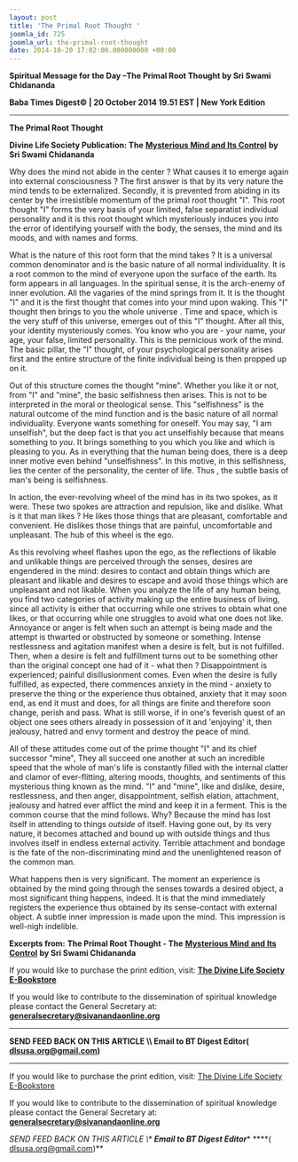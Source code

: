 ```yaml
---
layout: post
title: 'The Primal Root Thought '
joomla_id: 725
joomla_url: the-primal-root-thought
date: 2014-10-20 17:02:00.000000000 +00:00
---
```

  

















































**Spiritual Message for the Day –The Primal Root Thought by Sri Swami Chidananda**

**Baba Times Digest© | 20 October 2014 19.51 EST | New York Edition**

* * *  


**The Primal Root Thought**

**Divine Life Society Publication: The** [**Mysterious Mind and Its Control**](http://www.dlshq.org/messages/mind.htm#primal) **by Sri Swami Chidananda**

Why does the mind not abide in the center ? What causes it to emerge again into external consciousness ? The first answer is that by its very nature the mind tends to be externalized. Secondly, it is prevented from abiding in its center by the irresistible momentum of the primal root thought "I". This root thought "I" forms the very basis of your limited, false separatist individual personality and it is this root thought which mysteriously induces you into the error of identifying yourself with the body, the senses, the mind and its moods, and with names and forms.

What is the nature of this root form that the mind takes ? It is a universal common denominator and is the basic nature of all normal individuality. It is a root common to the mind of everyone upon the surface of the earth. Its form appears in all languages. In the spiritual sense, it is the arch-enemy of inner evolution. All the vagaries of the mind springs from it. It is the thought "I" and it is the first thought that comes into your mind upon waking. This "I" thought then brings to you the whole universe . Time and space, which is the very stuff of this universe, emerges out of this "I" thought. After all this, your identity mysteriously comes. You know who you are - your name, your age, your false, limited personality. This is the pernicious work of the mind. The basic pillar, the "I" thought, of your psychological personality arises first and the entire structure of the finite individual being is then propped up on it.

Out of this structure comes the thought "mine". Whether you like it or not, from "I" and "mine", the basic selfishness then arises. This is not to be interpreted in the moral or theological sense. This "selfishness" is the natural outcome of the mind function and is the basic nature of all normal individuality. Everyone wants something for oneself. You may say, "I am unselfish", but the deep fact is that you act unselfishly because that means something to _you_. It brings something to you which you like and which is pleasing to you. As in everything that the human being does, there is a deep inner motive even behind "unselfishness". In this motive, in this selfishness, lies the center of the personality, the center of life. Thus , the subtle basis of man's being is selfishness.

In action, the ever-revolving wheel of the mind has in its two spokes, as it were. These two spokes are attraction and repulsion, like and dislike. What is it that man likes ? He likes those things that are pleasant, comfortable and convenient. He dislikes those things that are painful, uncomfortable and unpleasant. The hub of this wheel is the ego.

As this revolving wheel flashes upon the ego, as the reflections of likable and unlikable things are perceived through the senses, desires are engendered in the mind: desires to contact and obtain things which are pleasant and likable and desires to escape and avoid those things which are unpleasant and not likable. When you analyze the life of any human being, you find two categories of activity making up the entire business of living, since all activity is either that occurring while one strives to obtain what one likes, or that occurring while one struggles to avoid what one does not like. Annoyance or anger is felt when such an attempt is being made and the attempt is thwarted or obstructed by someone or something. Intense restlessness and agitation manifest when a desire is felt, but is not fulfilled. Then, when a desire is felt and fulfillment turns out to be something other than the original concept one had of it - what then ? Disappointment is experienced; painful disillusionment comes. Even when the desire is fully fulfilled, as expected, there commences anxiety in the mind - anxiety to preserve the thing or the experience thus obtained, anxiety that it may soon end, as end it must and does, for all things are finite and therefore soon change, perish and pass. What is still worse, if in one's feverish quest of an object one sees others already in possession of it and 'enjoying' it, then jealousy, hatred and envy torment and destroy the peace of mind.

All of these attitudes come out of the prime thought "I" and its chief successor "mine", They all succeed one another at such an incredible speed that the whole of man's life is constantly filled with the internal clatter and clamor of ever-flitting, altering moods, thoughts, and sentiments of this mysterious thing known as the mind. "I" and "mine", like and dislike, desire, restlessness, and then anger, disappointment, selfish elation, attachment, jealousy and hatred ever afflict the mind and keep it in a ferment. This is the common course that the mind follows. Why? Because the mind has lost itself in attending to things _outside_ of itself. Having gone out, by its very nature, it becomes attached and bound up with outside things and thus involves itself in endless external activity. Terrible attachment and bondage is the fate of the non-discriminating mind and the unenlightened reason of the common man.

What happens then is very significant. The moment an experience is obtained by the mind going through the senses towards a desired object, a most significant thing happens, indeed. It is that the mind immediately registers the experience thus obtained by its sense-contact with external object. A subtle inner impression is made upon the mind. This impression is well-nigh indelible.



**Excerpts from:**  **The Primal Root Thought - The** [**Mysterious Mind and Its Control**](http://www.dlshq.org/messages/mind.htm#primal) **by Sri Swami Chidananda**

If you would like to purchase the print edition, visit: **[The Divine Life Society E-Bookstore](http://www.dlshq.org/download/download.htm)**

If you would like to contribute to the dissemination of spiritual knowledge please contact the General Secretary at: [](mailto:%20%3Cscript%20type=%27text/javascript%27%3E%20%3C%21--%20var%20prefix%20=%20%27ma%27%20+%20%27il%27%20+%20%27to%27;%20var%20path%20=%20%27hr%27%20+%20%27ef%27%20+%20%27=%27;%20var%20addy57016%20=%20%27generalsecretary%27%20+%20%27@%27;%20addy57016%20=%20addy57016%20+%20%27sivanandaonline%27%20+%20%27.%27%20+%20%27org%27;%20document.write%28%27%3Ca%20%27%20+%20path%20+%20%27%5C%27%27%20+%20prefix%20+%20%27:%27%20+%20addy57016%20+%20%27%5C%27%3E%27%29;%20document.write%28addy57016%29;%20document.write%28%27%3C%5C/a%3E%27%29;%20//--%3E%5Cn%20%3C/script%3E%3Cscript%20type=%27text/javascript%27%3E%20%3C%21--%20document.write%28%27%3Cspan%20style=%5C%27display:%20none;%5C%27%3E%27%29;%20//--%3E%20%3C/script%3EThis%20email%20address%20is%20being%20protected%20from%20spambots.%20You%20need%20JavaScript%20enabled%20to%20view%20it.%20%3Cscript%20type=%27text/javascript%27%3E%20%3C%21--%20document.write%28%27%3C/%27%29;%20document.write%28%27span%3E%27%29;%20//--%3E%20%3C/script%3E?subject=Contribution%20to%20Dissemination%20of%20Spiritual%20Knowledge) **generalsecretary@sivanandaonline.org**

****

**SEND FEED BACK ON THIS ARTICLE \\\ Email to BT Digest Editor[](mailto:%20%3Cscript%20type=%27text/javascript%27%3E%20%3C%21--%20var%20prefix%20=%20%27ma%27%20+%20%27il%27%20+%20%27to%27;%20var%20path%20=%20%27hr%27%20+%20%27ef%27%20+%20%27=%27;%20var%20addy72654%20=%20%27dlsusa.org%27%20+%20%27@%27;%20addy72654%20=%20addy72654%20+%20%27gmail%27%20+%20%27.%27%20+%20%27com%27;%20document.write%28%27%3Ca%20%27%20+%20path%20+%20%27%5C%27%27%20+%20prefix%20+%20%27:%27%20+%20addy72654%20+%20%27%5C%27%3E%27%29;%20document.write%28addy72654%29;%20document.write%28%27%3C%5C/a%3E%27%29;%20//--%3E%5Cn%20%3C/script%3E%3Cscript%20type=%27text/javascript%27%3E%20%3C%21--%20document.write%28%27%3Cspan%20style=%5C%27display:%20none;%5C%27%3E%27%29;%20//--%3E%20%3C/script%3EThis%20email%20address%20is%20being%20protected%20from%20spambots.%20You%20need%20JavaScript%20enabled%20to%20view%20it.%20%3Cscript%20type=%27text/javascript%27%3E%20%3C%21--%20document.write%28%27%3C/%27%29;%20document.write%28%27span%3E%27%29;%20//--%3E%20%3C/script%3E?subject=DLS%20Posts)( [dlsusa.org@gmail.com](mailto:dlsusa.org@gmail.com))**



* * *



  

If you would like to purchase the print edition, visit: [The Divine Life Society E-Bookstore](http://www.dlshq.org/download/download.htm)

If you would like to contribute to the dissemination of spiritual knowledge please contact the General Secretary at: **[generalsecretary@sivanandaonline.org](mailto:generalsecretary@sivanandaonline.org)**

**SEND FEED BACK ON THIS ARTICLE \\\**  **Email to BT Digest Editor**** [](mailto:%20%3Cscript%20type=%27text/javascript%27%3E%20%3C%21--%20var%20prefix%20=%20%27ma%27%20+%20%27il%27%20+%20%27to%27;%20var%20path%20=%20%27hr%27%20+%20%27ef%27%20+%20%27=%27;%20var%20addy72654%20=%20%27dlsusa.org%27%20+%20%27@%27;%20addy72654%20=%20addy72654%20+%20%27gmail%27%20+%20%27.%27%20+%20%27com%27;%20document.write%28%27%3Ca%20%27%20+%20path%20+%20%27%5C%27%27%20+%20prefix%20+%20%27:%27%20+%20addy72654%20+%20%27%5C%27%3E%27%29;%20document.write%28addy72654%29;%20document.write%28%27%3C%5C/a%3E%27%29;%20//--%3E%5Cn%20%3C/script%3E%3Cscript%20type=%27text/javascript%27%3E%20%3C%21--%20document.write%28%27%3Cspan%20style=%5C%27display:%20none;%5C%27%3E%27%29;%20//--%3E%20%3C/script%3EThis%20email%20address%20is%20being%20protected%20from%20spambots.%20You%20need%20JavaScript%20enabled%20to%20view%20it.%20%3Cscript%20type=%27text/javascript%27%3E%20%3C%21--%20document.write%28%27%3C/%27%29;%20document.write%28%27span%3E%27%29;%20//--%3E%20%3C/script%3E?subject=DLS%20Posts)****( [dlsusa.org@gmail.com](mailto:dlsusa.org@gmail.com))**  

